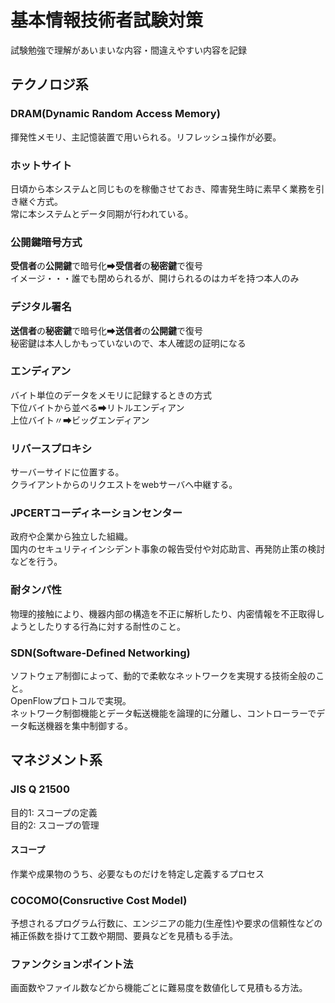 # 基本情報技術者試験対策
試験勉強で理解があいまいな内容・間違えやすい内容を記録  
## テクノロジ系    
### DRAM(Dynamic Random Access Memory)    
揮発性メモリ、主記憶装置で用いられる。リフレッシュ操作が必要。  
### ホットサイト  
日頃から本システムと同じものを稼働させておき、障害発生時に素早く業務を引き継ぐ方式。  
常に本システムとデータ同期が行われている。
### 公開鍵暗号方式  
**受信者**の**公開鍵**で暗号化➡**受信者**の**秘密鍵**で復号  
イメージ・・・誰でも閉められるが、開けられるのはカギを持つ本人のみ
### デジタル署名  
**送信者**の**秘密鍵**で暗号化➡**送信者**の**公開鍵**で復号  
秘密鍵は本人しかもっていないので、本人確認の証明になる  
### エンディアン  
バイト単位のデータをメモリに記録するときの方式  
下位バイトから並べる➡リトルエンディアン  
上位バイト〃➡ビッグエンディアン  
### リバースプロキシ
サーバーサイドに位置する。  
クライアントからのリクエストをwebサーバへ中継する。  
### JPCERTコーディネーションセンター  
政府や企業から独立した組織。  
国内のセキュリティインシデント事象の報告受付や対応助言、再発防止策の検討などを行う。
### 耐タンパ性  
物理的接触により、機器内部の構造を不正に解析したり、内密情報を不正取得しようとしたりする行為に対する耐性のこと。
### SDN(Software-Defined Networking)    
ソフトウェア制御によって、動的で柔軟なネットワークを実現する技術全般のこと。  
OpenFlowプロトコルで実現。  
ネットワーク制御機能とデータ転送機能を論理的に分離し、コントローラーでデータ転送機器を集中制御する。 
## マネジメント系  
### JIS Q 21500
目的1: スコープの定義  
目的2: スコープの管理  
#### スコープ  
作業や成果物のうち、必要なものだけを特定し定義するプロセス  
### COCOMO(Consructive Cost Model)  
予想されるプログラム行数に、エンジニアの能力(生産性)や要求の信頼性などの補正係数を掛けて工数や期間、要員などを見積もる手法。
### ファンクションポイント法
画面数やファイル数などから機能ごとに難易度を数値化して見積もる方法。  
